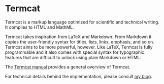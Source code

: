 # Termcat

Termcat is a markup language optimized for scientific and technical writing. It compiles to HTML and MathML.

Termcat takes inspiration from LaTeX and Markdown. From Markdown it copies the user-friendly syntax for titles, lists, links, emphasis, and so on. Termcat aims to be more powerful, however. Like LaTeX, Termcat is fully programmable and it also comes with special syntax for typographic features that are difficult to unlock using plain Markdown or HTML.

The [Termcat manual](http://jdevuyst.github.io/termcat/doc/termcat-intro.html) provides a general overview of Termcat.

For technical details behind the implementation, please consult [my blog](https://jdevuyst.blogspot.com/search/label/Termcat).
